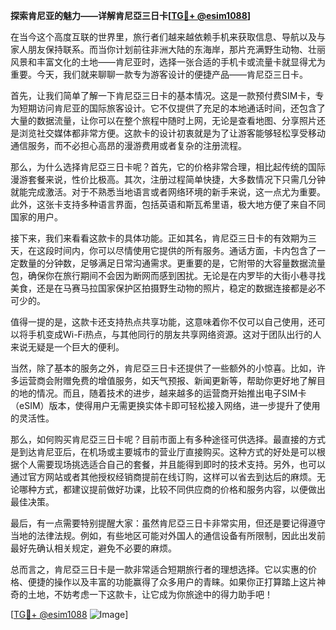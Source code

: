 **探索肯尼亚的魅力——详解肯尼亞三日卡[[TG💪+ @esim1088](https://t.me/s/esim1088)]**

在当今这个高度互联的世界里，旅行者们越来越依赖手机来获取信息、导航以及与家人朋友保持联系。而当你计划前往非洲大陆的东海岸，那片充满野生动物、壮丽风景和丰富文化的土地——肯尼亚时，选择一张合适的手机卡或流量卡就显得尤为重要。今天，我们就来聊聊一款专为游客设计的便捷产品——肯尼亞三日卡。

首先，让我们简单了解一下肯尼亞三日卡的基本情况。这是一款预付费SIM卡，专为短期访问肯尼亚的国际旅客设计。它不仅提供了充足的本地通话时间，还包含了大量的数据流量，让你可以在整个旅程中随时上网，无论是查看地图、分享照片还是浏览社交媒体都非常方便。这款卡的设计初衷就是为了让游客能够轻松享受移动通信服务，而不必担心高昂的漫游费用或者复杂的注册流程。

那么，为什么选择肯尼亞三日卡呢？首先，它的价格非常合理，相比起传统的国际漫游套餐来说，性价比极高。其次，注册过程简单快捷，大多数情况下只需几分钟就能完成激活。对于不熟悉当地语言或者网络环境的新手来说，这一点尤为重要。此外，这张卡支持多种语言界面，包括英语和斯瓦希里语，极大地方便了来自不同国家的用户。

接下来，我们来看看这款卡的具体功能。正如其名，肯尼亞三日卡的有效期为三天，在这段时间内，你可以尽情使用它提供的所有服务。通话方面，卡内包含了一定数量的分钟数，足够满足日常沟通需求。更重要的是，它附带的大容量数据流量包，确保你在旅行期间不会因为断网而感到困扰。无论是在内罗毕的大街小巷寻找美食，还是在马赛马拉国家保护区拍摄野生动物的照片，稳定的数据连接都是必不可少的。

值得一提的是，这款卡还支持热点共享功能，这意味着你不仅可以自己使用，还可以将手机变成Wi-Fi热点，与其他同行的朋友共享网络资源。这对于团队出行的人来说无疑是一个巨大的便利。

当然，除了基本的服务之外，肯尼亞三日卡还提供了一些额外的小惊喜。比如，许多运营商会附赠免费的增值服务，如天气预报、新闻更新等，帮助你更好地了解目的地的情况。而且，随着技术的进步，越来越多的运营商开始推出电子SIM卡（eSIM）版本，使得用户无需更换实体卡即可轻松接入网络，进一步提升了使用的灵活性。

那么，如何购买肯尼亞三日卡呢？目前市面上有多种途径可供选择。最直接的方式是到达肯尼亚后，在机场或主要城市的营业厅直接购买。这种方式的好处是可以根据个人需要现场挑选适合自己的套餐，并且能得到即时的技术支持。另外，也可以通过官方网站或者其他授权经销商提前在线订购，这样可以省去到达后的麻烦。无论哪种方式，都建议提前做好功课，比较不同供应商的价格和服务内容，以便做出最佳决策。

最后，有一点需要特别提醒大家：虽然肯尼亞三日卡非常实用，但还是要记得遵守当地的法律法规。例如，有些地区可能对外国人的通信设备有所限制，因此出发前最好先确认相关规定，避免不必要的麻烦。

总而言之，肯尼亞三日卡是一款非常适合短期旅行者的理想选择。它以实惠的价格、便捷的操作以及丰富的功能赢得了众多用户的青睐。如果你正打算踏上这片神奇的土地，不妨考虑一下这款卡，让它成为你旅途中的得力助手吧！

[[TG💪+ @esim1088](https://t.me/s/esim1088) ![Image](https://i.postimg.cc/4NQfJmqS/Snipaste-2025-05-13-00-14-12.png)]